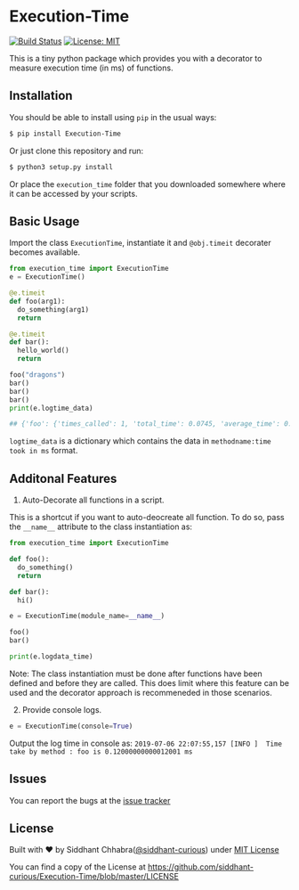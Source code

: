 # Execution-Time

[![Build Status](https://travis-ci.org/siddhant-curious/Execution-Time.svg?branch=master)](https://travis-ci.org/siddhant-curious/Execution-Time)
[![License: MIT](https://img.shields.io/badge/License-MIT-blue.svg)](https://github.com/siddhant-curious/Execution-Time/blob/master/LICENSE)

This is a tiny python package which provides you with a decorator to measure execution time (in ms) of functions. 

## Installation

You should be able to install using `pip` in the usual ways:

```sh
$ pip install Execution-Time
```

Or just clone this repository and run:

```sh
$ python3 setup.py install
```

Or place the `execution_time` folder that you downloaded somewhere where it can be accessed by your scripts.

## Basic Usage

Import the class `ExecutionTime`, instantiate it and `@obj.timeit` decorater becomes available. 

```python
from execution_time import ExecutionTime
e = ExecutionTime()

@e.timeit
def foo(arg1):
  do_something(arg1) 
  return 

@e.timeit
def bar():
  hello_world()
  return

foo("dragons")
bar()
bar()
bar()
print(e.logtime_data)

## {'foo': {'times_called': 1, 'total_time': 0.0745, 'average_time': 0.0745}, 'bar': {'times_called': 3, 'total_time': 0.2054, 'average_time': 0.0685}}

```
`logtime_data` is a dictionary which contains the data in `methodname:time took in ms` format. 

## Additonal Features

1. Auto-Decorate all functions in a script. 

This is a shortcut if you want to auto-deocreate all function. To do so, pass the `__name__` attribute to the class instantiation as: 

```python
from execution_time import ExecutionTime

def foo():
  do_something()
  return 

def bar():
  hi()

e = ExecutionTime(module_name=__name__)

foo()
bar()

print(e.logdata_time)
```
Note: The class instantiation must be done after functions have been defined and before they are called. This does limit where this feature can be used and the decorator approach is recommeneded in those scenarios. 

2. Provide console logs. 

```python
e = ExecutionTime(console=True)
```

Output the log time in console as: `2019-07-06 22:07:55,157 [INFO ]  Time take by method : foo is 0.12000000000012001 ms`

## Issues

You can report the bugs at the [issue tracker](https://github.com/siddhant-curious/Execution-Time/issues)

## License

Built with ♥ by Siddhant Chhabra([@siddhant-curious](https://github.com/siddhant-curious)) under [MIT License](https://github.com/siddhant-curious/Execution-Time/blob/master/LICENSE)

You can find a copy of the License at <https://github.com/siddhant-curious/Execution-Time/blob/master/LICENSE>
